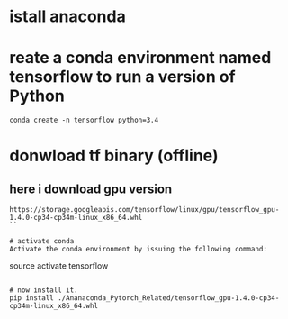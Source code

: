  # istall anaconda
 # reate a conda environment named tensorflow to run a version of Python
 ```
 conda create -n tensorflow python=3.4
```
 
 # donwload tf binary (offline)
 ## here i download gpu version 
 ```
 https://storage.googleapis.com/tensorflow/linux/gpu/tensorflow_gpu-1.4.0-cp34-cp34m-linux_x86_64.whl
 ``
 
 # activate conda 
 Activate the conda environment by issuing the following command:
 ```
  source activate tensorflow
  ```
  
 # now install it. 
 pip install ./Ananaconda_Pytorch_Related/tensorflow_gpu-1.4.0-cp34-cp34m-linux_x86_64.whl
